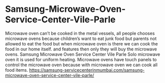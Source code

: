 # Samsung-Microwave-Oven-Service-Center-Vile-Parle
Microwave oven can’t be cooked in the metal vessels, all people chooses microwave ovens because children’s want to eat junk food but parents not allowed to eat the food but when microwave oven is there we can cook the food in our home itself. and features then only they will buy the microwave ovens. Samsung Microwave Oven Service Center Vile Parle Solo microwave oven it is used for uniform heating. Microwave ovens have touch panels to control the microwave oven because with microwave oven we can cook all food items. https://samsung-servicecenterinmumbai.com/samsung-microwave-oven-service-center-vile-parle/
